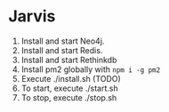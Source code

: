# Jarvis

1. Install and start Neo4j.
2. Install and start Redis.
3. Install and start Rethinkdb
4. Install pm2 globally with `npm i -g pm2`
5. Execute ./install.sh (TODO)
6. To start, execute ./start.sh
7. To stop, execute ./stop.sh
